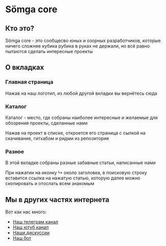 # Sömga core

## Кто это?
Sömga core - это сообщесво юных и озорных разработчиков, которые ничего сложнее кубика рубика в руках не держали, но всё равно пытаются сделать интересные проекты

## О вкладках
### Главная страница
Нажав на наш логотип, из любой другой вкладки вы вернётесь сюда

### Каталог
Каталог - место, где собраны наиболее интересные и желаемые для обозрения проекты, сделанные нами

Нажав на проект в списке, откроется его страница с сылкой на скачивание, гитхабом и ридми из репозитория

### Разное
В этой вкладке собраны разные забавные статьи, написанные нами

При нажатии на иконку ↳ около заголовка, в поисковую строку вставится ссылка на нажатую статью, которую далее можно скопировать и отослать всем знакомым

## Мы в других частях интернета
Вот как нас много:
- [Наш телеграм канал](www.t.me/somga_core_channel)
- [Наш ютуб канал](www.youtube.com/@somga-core)
- [Наши дискуссии](www.t.me/somga_core_discussions)
- [Наш бот](www.t.me/somga_core_bot)